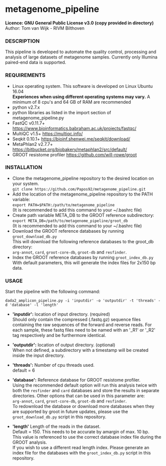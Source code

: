 # metagenome_pipeline

**Licence:	GNU General Public License v3.0 (copy provided in directory)**<br />
Author:		Tom van Wijk - RIVM Bilthoven<br />

### DESCRIPTION

This pipeline is developed to automate the quality control, processing and analysis
of large datasets of metagenome samples. Currently only Illumina paired-end data is supported.<br />

### REQUIREMENTS

-	Linux operating system. This software is developed on Linux Ubuntu 16.04<br />
	**Experiences when using different operating systems may vary.**
	A minimum of 8 cpu's and 64 GB of RAM are recommended
-	python v2.7.x
-	python libraries as listed in the import section of metagenome_pipeline.py
-	FastQC v0.11.7+ https://www.bioinformatics.babraham.ac.uk/projects/fastqc/
-	MultiQC v1.5+ https://multiqc.info/
-	Seqkit 0.10.1+ https://bioinf.shenwei.me/seqkit/download/
-	MetaPhlan2 v2.7.7+ https://bitbucket.org/biobakery/metaphlan2/src/default/
-	GROOT resistome profiler https://github.com/will-rowe/groot


### INSTALLATION

-	Clone the metagenome_pipeline repository to the desired location on your system.<br />
	`git clone https://github.com/Papos92/metagenome_pipeline.git`
-	Add the location of the metagenome_pipeline repository to the PATH variable:<br />
	`export PATH=$PATH:/path/to/metagenome_pipeline`<br />
	(It is recommended to add this command to your ~/.bashrc file)
-	Create path variable META_DB to the GROOT reference subdirectory:<br />
	`export META_DB=/path/to/metagenome_pipeline/groot_db`<br />
	(It is recommended to add this command to your ~/.bashrc file)
-	Download the GROOT reference databases by running `groot_download_db.py`<br />
	This will download the following reference databases to the groot_db directory:<br />
	`arg-annot`, `card`, `groot-core-db`, `groot-db` and `resfinder`.<br />
-	Index the GROOT reference databases by running `groot_index_db.py` <br />
	With default parameters, this will generate the index files for 2x150 bp data.<br />

### USAGE

Start the pipeline with the following command:

`dada2_amplicon_pipeline.py -i 'inputdir' -o 'outputdir' -t 'threads' -d 'database' -l 'length'`

-	**'inputdir':**	location of input directory. (required)<br />
			Should only contain the compressed (.fastq.gz) sequence files containing the
			raw sequences of the forward and reverse reads.	For each sample,
			these fastq files need to be named with an '_R1' or '_R2' tag respectively
			and  be furthermore identical.

-	**'outputdir':**	location of output directory. (optional)<br />
			When not defined, a subdirectory with a timestamp will be created inside the
			input directory.<br />

-	**'threads':**	Number of cpu threads used.<br />
			default = 6<br />

-	**'database':**	Reference database for GROOT resistome profiler.<br />
			Using the recommended default option will run this analysis twice with
			both the `resfinder` and `card` databases and store the results in separate directories.
			Other options that can be used in this parameter are:<br/>
			`arg-annot`, `card`, `groot-core-db`, `groot-db` and `resfinder`.<br />
			To redownload the database or download more databases when they are supported by groot
			in future updates, please use the `groot_download_db.py` script in this repository.<br />

-	**'length'**	Length of the reads in the dataset.<br />
			Default = 150. This needs to be accurate by amargin of max. 10 bp.<br />
			This value is referenced to use the correct database index file during the GROOT analysis. <br/>
			If you wish to use a different read length index. Please generate an index file for the
			databases with the `groot_index_db.py` script in this repository. <br />
